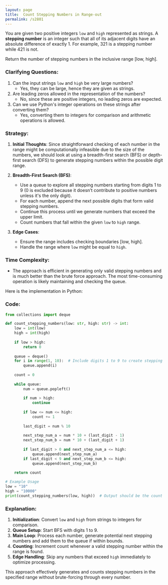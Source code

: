 ```yaml
---
layout: page
title:  Count Stepping Numbers in Range-out
permalink: /s2801
---
```

You are given two positive integers `low` and `high` represented as strings. A **stepping number** is an integer such that all of its adjacent digits have an absolute difference of exactly 1. For example, 321 is a stepping number while 421 is not.

Return the number of stepping numbers in the inclusive range [low, high].

### Clarifying Questions:
1. Can the input strings `low` and `high` be very large numbers?
   - Yes, they can be large, hence they are given as strings.
2. Are leading zeros allowed in the representation of the numbers?
   - No, since these are positive integers, no leading zeros are expected.
3. Can we use Python's integer operations on these strings after converting them?
   - Yes, converting them to integers for comparison and arithmetic operations is allowed.

### Strategy:
1. **Initial Thoughts**: Since straightforward checking of each number in the range might be computationally infeasible due to the size of the numbers, we should look at using a breadth-first search (BFS) or depth-first search (DFS) to generate stepping numbers within the possible digit range.

2. **Breadth-First Search (BFS)**:
   - Use a queue to explore all stepping numbers starting from digits 1 to 9 (0 is excluded because it doesn’t contribute to positive numbers unless it's the only digit).
   - For each number, append the next possible digits that form valid stepping numbers.
   - Continue this process until we generate numbers that exceed the upper limit.
   - Count numbers that fall within the given `low` to `high` range.

3. **Edge Cases**:
   - Ensure the range includes checking boundaries [low, high].
   - Handle the range where `low` might be equal to `high`.

### Time Complexity:
- The approach is efficient in generating only valid stepping numbers and is much better than the brute force approach. The most time-consuming operation is likely maintaining and checking the queue.

Here is the implementation in Python:

### Code:
```python
from collections import deque

def count_stepping_numbers(low: str, high: str) -> int:
    low = int(low)
    high = int(high)
    
    if low > high:
        return 0
    
    queue = deque()
    for i in range(1, 10):  # Include digits 1 to 9 to create stepping numbers
        queue.append(i)
    
    count = 0
    
    while queue:
        num = queue.popleft()
        
        if num > high:
            continue
        
        if low <= num <= high:
            count += 1
        
        last_digit = num % 10
        
        next_step_num_a = num * 10 + (last_digit - 1)
        next_step_num_b = num * 10 + (last_digit + 1)
        
        if last_digit > 0 and next_step_num_a <= high:
            queue.append(next_step_num_a)
        if last_digit < 9 and next_step_num_b <= high:
            queue.append(next_step_num_b)
    
    return count

# Example Usage
low = "10"
high = "10000"
print(count_stepping_numbers(low, high))  # Output should be the count of stepping numbers in the given range
```

### Explanation:
1. **Initialization**: Convert `low` and `high` from strings to integers for comparison.
2. **Queue Setup**: Start BFS with digits 1 to 9.
3. **Main Loop**: Process each number, generate potential next stepping numbers and add them to the queue if within bounds.
4. **Counting**: Increment count whenever a valid stepping number within the range is found.
5. **Edge Handling**: Skip any numbers that exceed `high` immediately to optimize processing.

This approach effectively generates and counts stepping numbers in the specified range without brute-forcing through every number.